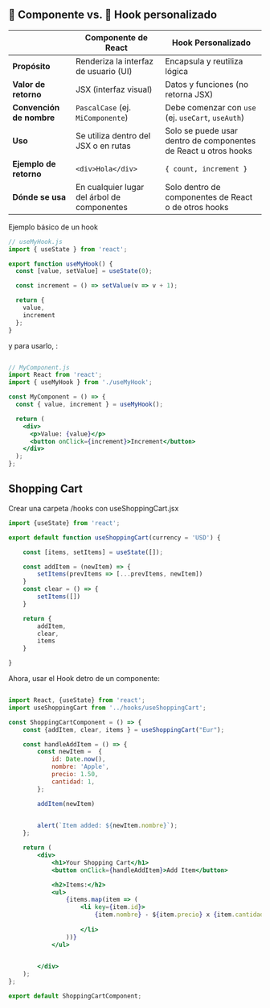 ## 🧱 Componente vs. 🔧 Hook personalizado

|                     | **Componente de React**                                 | **Hook Personalizado**                                            |
|---------------------|---------------------------------------------------------|-------------------------------------------------------------------|
| **Propósito**        | Renderiza la interfaz de usuario (UI)                   | Encapsula y reutiliza lógica                                      |
| **Valor de retorno** | JSX (interfaz visual)                                   | Datos y funciones (no retorna JSX)                                |
| **Convención de nombre** | `PascalCase` (ej. `MiComponente`)                  | Debe comenzar con `use` (ej. `useCart`, `useAuth`)                |
| **Uso**              | Se utiliza dentro del JSX o en rutas                    | Solo se puede usar dentro de componentes de React u otros hooks   |
| **Ejemplo de retorno** | `<div>Hola</div>`                                     | `{ count, increment }`                                            |
| **Dónde se usa**     | En cualquier lugar del árbol de componentes             | Solo dentro de componentes de React o de otros hooks              |



Ejemplo básico de un hook
```jsx
// useMyHook.js
import { useState } from 'react';

export function useMyHook() {
  const [value, setValue] = useState(0);

  const increment = () => setValue(v => v + 1);

  return {
    value,
    increment
  };
}
```
y para usarlo, :

```jsx

// MyComponent.js
import React from 'react';
import { useMyHook } from './useMyHook';

const MyComponent = () => {
  const { value, increment } = useMyHook();

  return (
    <div>
      <p>Value: {value}</p>
      <button onClick={increment}>Increment</button>
    </div>
  );
};


```




## Shopping Cart

Crear una carpeta /hooks con useShoppingCart.jsx

```jsx
import {useState} from 'react';

export default function useShoppingCart(currency = 'USD') {

    const [items, setItems] = useState([]);

    const addItem = (newItem) => {
        setItems(prevItems => [...prevItems, newItem])
    }
    const clear = () => {
        setItems([])
    }

    return {
        addItem,
        clear,
        items
    }

}
```

Ahora, usar el Hook detro de un componente:

```jsx

import React, {useState} from 'react';
import useShoppingCart from '../hooks/useShoppingCart';

const ShoppingCartComponent = () => {
    const {addItem, clear, items } = useShoppingCart("Eur");

    const handleAddItem = () => {
        const newItem =  {
            id: Date.now(),
            nombre: 'Apple',
            precio: 1.50,
            cantidad: 1,
        };

        addItem(newItem)
        

        alert(`Item added: ${newItem.nombre}`);
    };

    return (
        <div>
            <h1>Your Shopping Cart</h1>
            <button onClick={handleAddItem}>Add Item</button>

            <h2>Items:</h2>
            <ul>
                {items.map(item => (
                    <li key={item.id}>
                        {item.nombre} - ${item.precio} x {item.cantidad}
                       
                    </li>
                ))}
            </ul>

      
        </div>
    );
};

export default ShoppingCartComponent;
```




